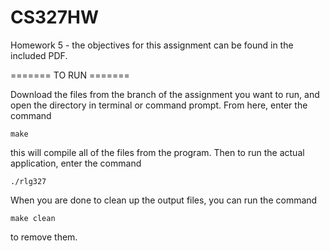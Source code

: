 # CS327HW

Homework 5 - the objectives for this assignment can be found in the included PDF.

======= TO RUN =======

Download the files from the branch of the assignment you want to run, and open the directory in terminal or command prompt. From here, enter the command

`make`

this will compile all of the files from the program. Then to run the actual application, enter the command

`./rlg327`

When you are done to clean up the output files, you can run the command

`make clean`

to remove them.
